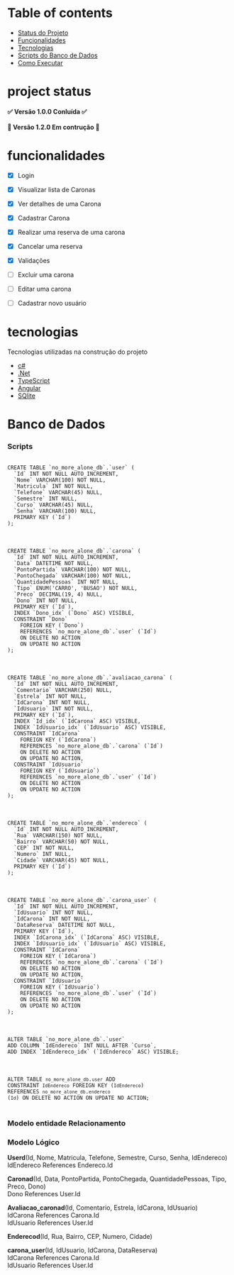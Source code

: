 Table of contents
=================


* [Status do Projeto](#project-status)
* [Funcionalidades](#funcionalidades)
* [Tecnologias](#tecnologias)
* [Scripts do Banco de Dados](#Banco-de-Dados)
* [Como Executar](#how-to-run)  


project status
==============

<h4> 
	✅ Versão 1.0.0 Conluída  ✅
	<br/> <br/>🚧 Versão 1.2.0 Em contrução  🚧
</h4>


funcionalidades
========

- [X] Login
- [X] Visualizar lista de Caronas
- [X] Ver detalhes de uma Carona
- [X] Cadastrar Carona
- [X] Realizar uma reserva de uma carona
- [X] Cancelar uma reserva
- [X] Validações
- [ ] Excluir uma carona
- [ ] Editar uma carona
- [ ] Cadastrar novo usuário


tecnologias
=====

Tecnologias utilizadas na construção do projeto
- [c#](https://learn.microsoft.com/pt-br/dotnet/csharp/)
- [.Net](https://dotnet.microsoft.com/en-us/)
- [TypeScript](https://www.typescriptlang.org/)
- [Angular](https://angular.io/)
- [SQlite](https://www.sqlite.org/index.html)


Banco de Dados
=====

<h3>Scripts</h3>

<code>
CREATE TABLE `no_more_alone_db`.`user` (
  `Id` INT NOT NULL AUTO_INCREMENT,
  `Nome` VARCHAR(100) NOT NULL,
  `Matricula` INT NOT NULL,
  `Telefone` VARCHAR(45) NULL,
  `Semestre` INT NULL,
  `Curso` VARCHAR(45) NULL,
  `Senha` VARCHAR(100) NULL,
  PRIMARY KEY (`Id`)
);
</code>
<br/> <br/>

<code>
CREATE TABLE `no_more_alone_db`.`carona` (
  `Id` INT NOT NULL AUTO_INCREMENT,
  `Data` DATETIME NOT NULL,
  `PontoPartida` VARCHAR(100) NOT NULL,
  `PontoChegada` VARCHAR(100) NOT NULL,
  `QuantidadePessoas` INT NOT NULL,
  `Tipo` ENUM('CARRO', 'BUSAO') NOT NULL,
  `Preco` DECIMAL(19, 4) NULL,
  `Dono` INT NOT NULL,
  PRIMARY KEY (`Id`),
  INDEX `Dono_idx` (`Dono` ASC) VISIBLE,
  CONSTRAINT `Dono`
    FOREIGN KEY (`Dono`)
    REFERENCES `no_more_alone_db`.`user` (`Id`)
    ON DELETE NO ACTION
    ON UPDATE NO ACTION
);
</code>
<br/> <br/>

<code>
CREATE TABLE `no_more_alone_db`.`avaliacao_carona` (
  `Id` INT NOT NULL AUTO_INCREMENT,
  `Comentario` VARCHAR(250) NULL,
  `Estrela` INT NOT NULL,
  `IdCarona` INT NOT NULL,
  `IdUsuario` INT NOT NULL,
  PRIMARY KEY (`Id`),
  INDEX `Id_idx` (`IdCarona` ASC) VISIBLE,
  INDEX `IdUsuario_idx` (`IdUsuario` ASC) VISIBLE,
  CONSTRAINT `IdCarona`
    FOREIGN KEY (`IdCarona`)
    REFERENCES `no_more_alone_db`.`carona` (`Id`)
    ON DELETE NO ACTION
    ON UPDATE NO ACTION,
  CONSTRAINT `IdUsuario`
    FOREIGN KEY (`IdUsuario`)
    REFERENCES `no_more_alone_db`.`user` (`Id`)
    ON DELETE NO ACTION
    ON UPDATE NO ACTION
);
</code>
<br/> <br/>

<code>
CREATE TABLE `no_more_alone_db`.`endereco` (
  `Id` INT NOT NULL AUTO_INCREMENT,
  `Rua` VARCHAR(150) NOT NULL,
  `Bairro` VARCHAR(50) NOT NULL,
  `CEP` INT NOT NULL,
  `Numero` INT NULL,
  `Cidade` VARCHAR(45) NOT NULL,
  PRIMARY KEY (`Id`)
);
</code>
<br/> <br/>

<code>
CREATE TABLE `no_more_alone_db`.`carona_user` (
  `Id` INT NOT NULL AUTO_INCREMENT,
  `IdUsuario` INT NOT NULL,
  `IdCarona` INT NOT NULL,
  `DataReserva` DATETIME NOT NULL,
  PRIMARY KEY (`Id`),
  INDEX `IdCarona_idx` (`IdCarona` ASC) VISIBLE,
  INDEX `IdUsuario_idx` (`IdUsuario` ASC) VISIBLE,
  CONSTRAINT `IdCarona`
    FOREIGN KEY (`IdCarona`)
    REFERENCES `no_more_alone_db`.`carona` (`Id`)
    ON DELETE NO ACTION
    ON UPDATE NO ACTION,
  CONSTRAINT `IdUsuario`
    FOREIGN KEY (`IdUsuario`)
    REFERENCES `no_more_alone_db`.`user` (`Id`)
    ON DELETE NO ACTION
    ON UPDATE NO ACTION
);
</code>
<br/> <br/>

<code>
ALTER TABLE `no_more_alone_db`.`user` 
ADD COLUMN `IdEndereco` INT NULL AFTER `Curso`,
ADD INDEX `IdEndereco_idx` (`IdEndereco` ASC) VISIBLE;
</code>
<br/> <br/>

<code>ALTER TABLE `no_more_alone_db`.`user` 
ADD CONSTRAINT `IdEndereco`
  FOREIGN KEY (`IdEndereco`)
  REFERENCES `no_more_alone_db`.`endereco` (`Id`)
  ON DELETE NO ACTION
  ON UPDATE NO ACTION;
</code>
<br/> <br/>

<h3>Modelo entidade Relacionamento</h3>


<h3> Modelo Lógico</h3>

<strong>Userd</strong>(Id, Nome, Matricula, Telefone, Semestre, Curso, Senha, IdEndereco)
  <br/>IdEndereco References Endereco.Id

<strong>Caronad</strong>(Id, Data, PontoPartida, PontoChegada, QuantidadePessoas, Tipo, Preco, Dono)
  <br/>Dono References User.Id

<strong>Avaliacao_caronad</strong>(Id, Comentario, Estrela, IdCarona, IdUsuario)
  <br/>IdCarona References Carona.Id
  <br/>IdUsuario References User.Id

<strong>Enderecod</strong>(Id, Rua, Bairro, CEP, Numero, Cidade)

<strong>carona_user</strong>(Id, IdUsuario, IdCarona, DataReserva)
  <br/>IdCarona References Carona.Id
  <br/>IdUsuario References User.Id
